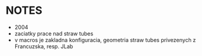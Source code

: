 # NOTES
* 2004
* zaciatky prace nad straw tubes
* v macros je zakladna konfiguracia, geometria straw tubes privezenych z Francuzska, resp. JLab
